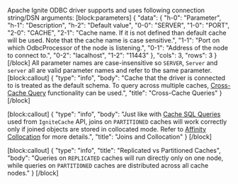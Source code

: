 Apache Ignite ODBC driver supports and uses following connection string/DSN
arguments:
[block:parameters]
{
  "data": {
    "h-0": "Parameter",
    "h-1": "Description",
    "h-2": "Default value",
    "0-0": "SERVER",
    "1-0": "PORT",
    "2-0": "CACHE",
    "2-1": "Cache name. If it is not defined than default cache will be used. Note that the cache name is case sensitive.",
    "1-1": "Port on which OdbcProcessor of the node is listening.",
    "0-1": "Address of the node to connect to.",
    "0-2": "lacalhost",
    "1-2": "11443"
  },
  "cols": 3,
  "rows": 3
}
[/block]
All parameter names are case-insensitive so `SERVER`, `Server` and `server` all are
valid parameter names and refer to the same parameter.
[block:callout]
{
  "type": "info",
  "body": "Cache that the driver is connected to is treated as the default schema. To query across multiple caches, [Cross-Cache Query](/docs/cache-queries#cross-cache-queries) functionality can be used.",
  "title": "Cross-Cache Queries"
}
[/block]

[block:callout]
{
  "type": "info",
  "body": "Just like with [Cache SQL Queries](doc:cache-queries) used from `IgniteCache` API, joins on `PARTITIONED` caches will work correctly only if joined objects are stored in collocated mode. Refer to [Affinity Collocation](/docs/affinity-collocation#collocate-data-with-data) for more details.",
  "title": "Joins and Collocation"
}
[/block]

[block:callout]
{
  "type": "info",
  "title": "Replicated vs Partitioned Caches",
  "body": "Queries on `REPLICATED` caches will run directly only on one node, while queries on `PARTITIONED` caches are distributed across all cache nodes."
}
[/block]